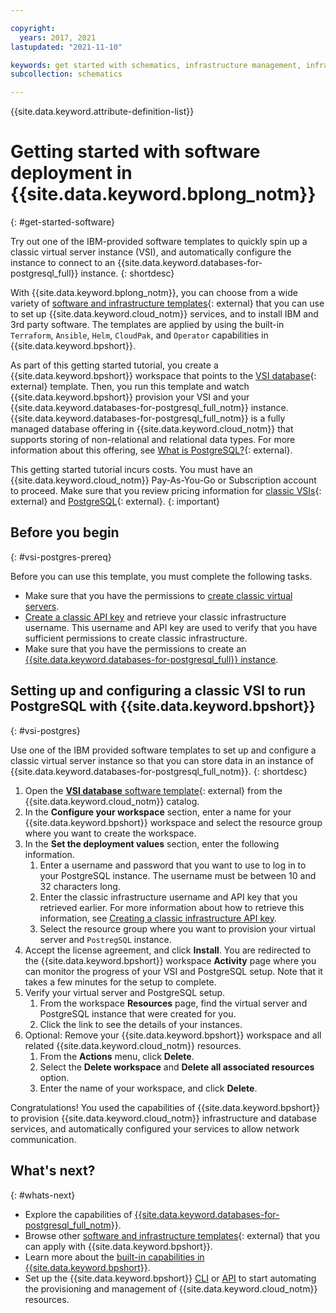 ```yaml
---

copyright:
  years: 2017, 2021
lastupdated: "2021-11-10"

keywords: get started with schematics, infrastructure management, infrastructure as code, iac, schematics cloud environment, schematics infrastructure, schematics terraform, terraform provider
subcollection: schematics

---
```


{{site.data.keyword.attribute-definition-list}}

# Getting started with software deployment in {{site.data.keyword.bplong_notm}}
{: #get-started-software}

Try out one of the IBM-provided software templates to quickly spin up a classic virtual server instance (VSI), and automatically configure the instance to connect to an {{site.data.keyword.databases-for-postgresql_full}} instance. 
{: shortdesc}

With {{site.data.keyword.bplong_notm}}, you can choose from a wide variety of [software and infrastructure templates](https://cloud.ibm.com/catalog#software){: external} that you can use to set up {{site.data.keyword.cloud_notm}} services, and to install IBM and 3rd party software. The templates are applied by using the built-in `Terraform`, `Ansible`, `Helm`, `CloudPak`, and `Operator` capabilities in {{site.data.keyword.bpshort}}.

As part of this getting started tutorial, you create a {{site.data.keyword.bpshort}} workspace that points to the [VSI database](https://cloud.ibm.com/catalog/content/VSI-database#about){: external} template. Then, you run this template and watch {{site.data.keyword.bpshort}} provision your VSI and your {{site.data.keyword.databases-for-postgresql_full_notm}} instance. {{site.data.keyword.databases-for-postgresql_full_notm}} is a fully managed database offering in {{site.data.keyword.cloud_notm}} that supports storing of non-relational and relational data types. For more information about this offering, see [What is PostgreSQL?](https://www.ibm.com/cloud/learn/postgresql){: external}. 

This getting started tutorial incurs costs. You must have an {{site.data.keyword.cloud_notm}} Pay-As-You-Go or Subscription account to proceed. Make sure that you review pricing information for [classic VSIs](https://cloud.ibm.com/gen1/infrastructure/provision/vs){: external} and [PostgreSQL](https://cloud.ibm.com/databases/databases-for-postgresql/create){: external}. 
{: important}

## Before you begin
{: #vsi-postgres-prereq}

Before you can use this template, you must complete the following tasks.

- Make sure that you have the permissions to [create classic virtual servers](/docs/virtual-servers?topic=virtual-servers-managing-device-access). 
- [Create a classic API key](/docs/account?topic=account-classic_keys#create-classic-infrastructure-key) and retrieve your classic infrastructure username. This username and API key are used to verify that you have sufficient permissions to create classic infrastructure. 
- Make sure that you have the permissions to create an [{{site.data.keyword.databases-for-postgresql_full}} instance](/docs/databases-for-postgresql?topic=cloud-databases-iam). 


## Setting up and configuring a classic VSI to run PostgreSQL with {{site.data.keyword.bpshort}}
{: #vsi-postgres}

Use one of the IBM provided software templates to set up and configure a classic virtual server instance so that you can store data in an instance of {{site.data.keyword.databases-for-postgresql_full_notm}}. 
{: shortdesc}

1. Open the [**VSI database** software template](https://cloud.ibm.com/catalog/content/VSI-database){: external} from the {{site.data.keyword.cloud_notm}} catalog. 
2. In the **Configure your workspace** section, enter a name for your {{site.data.keyword.bpshort}} workspace and select the resource group where you want to create the workspace.
3. In the **Set the deployment values** section, enter the following information. 
    1. Enter a username and password that you want to use to log in to your PostgreSQL instance. The username must be between 10 and 32 characters long. 
    2. Enter the classic infrastructure username and API key that you retrieved earlier. For more information about how to retrieve this information, see [Creating a classic infrastructure API key](/docs/account?topic=account-classic_keys#create-classic-infrastructure-key). 
    3. Select the resource group where you want to provision your virtual server and `PostregSQL` instance. 
4. Accept the license agreement, and click **Install**. You are redirected to the {{site.data.keyword.bpshort}} workspace **Activity** page where you can monitor the progress of your VSI and PostgreSQL setup. Note that it takes a few minutes for the setup to complete. 
5. Verify your virtual server and PostgreSQL setup. 
    1. From the workspace **Resources** page, find the virtual server and PostgreSQL instance that were created for you. 
    2. Click the link to see the details of your instances. 
6. Optional: Remove your {{site.data.keyword.bpshort}} workspace and all related {{site.data.keyword.cloud_notm}} resources. 
    1. From the **Actions** menu, click **Delete**. 
    2. Select the **Delete workspace** and **Delete all associated resources** option.
    3. Enter the name of your workspace, and click **Delete**. 

Congratulations! You used the capabilities of {{site.data.keyword.bpshort}} to provision {{site.data.keyword.cloud_notm}} infrastructure and database services, and automatically configured your services to allow network communication. 

## What's next? 
{: #whats-next}

- Explore the capabilities of [{{site.data.keyword.databases-for-postgresql_full_notm}}](/docs/databases-for-postgresql?topic=databases-for-postgresql-getting-started).
- Browse other [software and infrastructure templates](https://cloud.ibm.com/catalog#software){: external} that you can apply with {{site.data.keyword.bpshort}}.  
- Learn more about the [built-in capabilities in {{site.data.keyword.bpshort}}](/docs/schematics?topic=schematics-about-schematics).  
- Set up the {{site.data.keyword.bpshort}} [CLI](/docs/schematics?topic=schematics-setup-cli) or [API](/docs/schematics?topic=schematics-setup-api) to start automating the provisioning and management of {{site.data.keyword.cloud_notm}} resources. 




